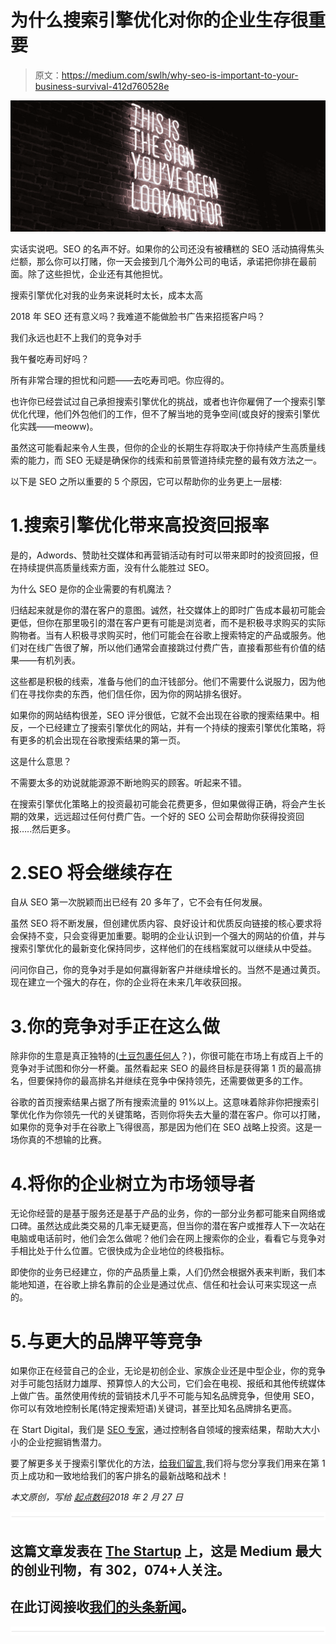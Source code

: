 # 为什么搜索引擎优化对你的企业生存很重要

> 原文：<https://medium.com/swlh/why-seo-is-important-to-your-business-survival-412d760528e>

![](img/3c0a299bacaefa35e095073aa16868fd.png)

实话实说吧。SEO 的名声不好。如果你的公司还没有被糟糕的 SEO 活动搞得焦头烂额，那么你可以打赌，你一天会接到几个海外公司的电话，承诺把你排在最前面。除了这些担忧，企业还有其他担忧。

搜索引擎优化对我的业务来说耗时太长，成本太高

2018 年 SEO 还有意义吗？我难道不能做脸书广告来招揽客户吗？

我们永远也赶不上我们的竞争对手

我午餐吃寿司好吗？

所有非常合理的担忧和问题——去吃寿司吧。你应得的。

也许你已经尝试过自己承担搜索引擎优化的挑战，或者也许你雇佣了一个搜索引擎优化代理，他们外包他们的工作，但不了解当地的竞争空间(或良好的搜索引擎优化实践——meoww)。

虽然这可能看起来令人生畏，但你的企业的长期生存将取决于你持续产生高质量线索的能力，而 SEO 无疑是确保你的线索和前景管道持续完整的最有效方法之一。

以下是 SEO 之所以重要的 5 个原因，它可以帮助你的业务更上一层楼:

# 1.搜索引擎优化带来高投资回报率

是的，Adwords、赞助社交媒体和再营销活动有时可以带来即时的投资回报，但在持续提供高质量线索方面，没有什么能胜过 SEO。

为什么 SEO 是你的企业需要的有机魔法？

归结起来就是你的潜在客户的意图。诚然，社交媒体上的即时广告成本最初可能会更低，但你在那里吸引的潜在客户更有可能是浏览者，而不是积极寻求购买的实际购物者。当有人积极寻求购买时，他们可能会在谷歌上搜索特定的产品或服务。他们对在线广告很了解，所以他们通常会直接跳过付费广告，直接看那些有价值的结果——有机列表。

这些都是积极的线索，准备与他们的血汗钱部分。他们不需要什么说服力，因为他们在寻找你卖的东西，他们信任你，因为你的网站排名很好。

如果你的网站结构很差，SEO 评分很低，它就不会出现在谷歌的搜索结果中。相反，一个已经建立了搜索引擎优化的网站，并有一个持续的搜索引擎优化策略，将有更多的机会出现在谷歌搜索结果的第一页。

这是什么意思？

不需要太多的劝说就能源源不断地购买的顾客。听起来不错。

在搜索引擎优化策略上的投资最初可能会花费更多，但如果做得正确，将会产生长期的效果，远远超过任何付费广告。一个好的 SEO 公司会帮助你获得投资回报…..然后更多。

# 2.SEO 将会继续存在

自从 SEO 第一次脱颖而出已经有 20 多年了，它不会有任何发展。

虽然 SEO 将不断发展，但创建优质内容、良好设计和优质反向链接的核心要求将会保持不变，只会变得更加重要。聪明的企业认识到一个强大的网站的价值，并与搜索引擎优化的最新变化保持同步，这样他们的在线档案就可以继续从中受益。

问问你自己，你的竞争对手是如何赢得新客户并继续增长的。当然不是通过黄页。现在建立一个强大的存在，你的企业将在未来几年收获回报。

# 3.你的竞争对手正在这么做

除非你的生意是真正独特的([土豆包裹任何人](https://potatoparcel.com/)？)，你很可能在市场上有成百上千的竞争对手试图和你分一杯羹。虽然看起来 SEO 的最终目标是获得第 1 页的最高排名，但要保持你的最高排名并继续在竞争中保持领先，还需要做更多的工作。

谷歌的首页搜索结果占据了所有搜索流量的 91%以上。这意味着除非你把搜索引擎优化作为你领先一代的关键策略，否则你将失去大量的潜在客户。你可以打赌，如果你的竞争对手在谷歌上飞得很高，那是因为他们在 SEO 战略上投资。这是一场你真的不想输的比赛。

# 4.将你的企业树立为市场领导者

无论你经营的是基于服务还是基于产品的业务，你的一部分业务都可能来自网络或口碑。虽然达成此类交易的几率无疑更高，但当你的潜在客户或推荐人下一次站在电脑或电话前时，他们会怎么做呢？他们会在网上搜索你的企业，看看它与竞争对手相比处于什么位置。它很快成为企业地位的终极指标。

即使你的业务已经建立，你的产品质量上乘，人们仍然会根据外表来判断，我们本能地知道，在谷歌上排名靠前的企业是通过优点、信任和社会认可来实现这一点的。

# 5.与更大的品牌平等竞争

如果你正在经营自己的企业，无论是初创企业、家族企业还是中型企业，你的竞争对手可能包括财力雄厚、预算惊人的大公司，它们会在电视、报纸和其他传统媒体上做广告。虽然使用传统的营销技术几乎不可能与知名品牌竞争，但使用 SEO，你可以有效地控制长尾(特定搜索短语)关键词，甚至比知名品牌排名更高。

在 Start Digital，我们是 [SEO 专家](https://startdigital.com.au/our-services/seo-perth/)，通过控制各自领域的搜索结果，帮助大大小小的企业挖掘销售潜力。

要了解更多关于搜索引擎优化的方法，[给我们留言](https://startdigital.com.au/contact-start/),我们将与您分享我们用来在第 1 页上成功和一致地给我们的客户排名的最新战略和战术！

*本文原创，写给* [*起点数码*](https://startdigital.com.au)*2018 年 2 月 27 日*

![](img/731acf26f5d44fdc58d99a6388fe935d.png)

## 这篇文章发表在 [The Startup](https://medium.com/swlh) 上，这是 Medium 最大的创业刊物，有 302，074+人关注。

## 在此订阅接收[我们的头条新闻](http://growthsupply.com/the-startup-newsletter/)。

![](img/731acf26f5d44fdc58d99a6388fe935d.png)